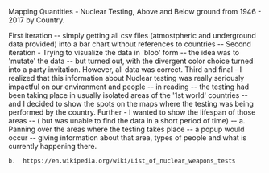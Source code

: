 Mapping Quantities - Nuclear Testing, Above and Below ground from 1946 - 2017 by Country.

First iteration -- simply getting all csv files (atmostpheric and underground data provided) into a bar chart without references to countries -- 
Second iteration - Trying to visualize the data in 'blob' form -- the idea was to 'mutate' the data -- but turned out, with the divergent color choice turned into a party invitation.  However, all data was correct.
Third and final - I realized that this information about Nuclear testing was really seriously impactful on our environment and people -- in reading -- the testing had been taking place in usually isolated areas of the '1st world' countries -- and I decided to show the spots on the maps where the testing was being performed by the country.  Further - I wanted to show the lifespan of those areas -- ( but was unable to find the data in a short period of time) -- 
    a.  Panning over the areas where the testing takes place -- a popup would occur -- giving information about that area, types of people    and what is currently happening there.
    
    b.  https://en.wikipedia.org/wiki/List_of_nuclear_weapons_tests
